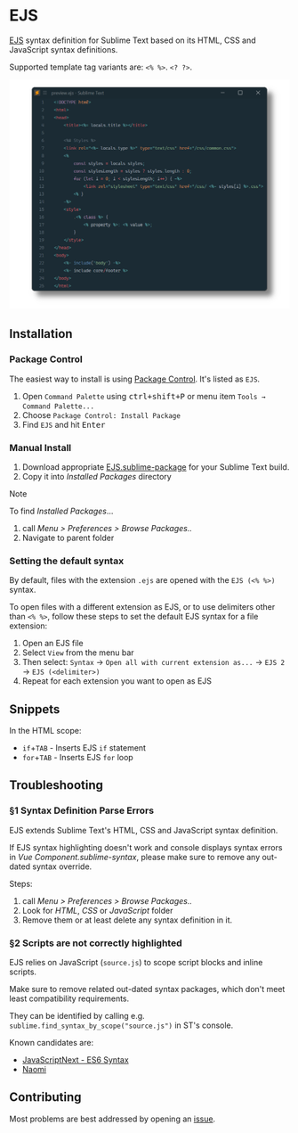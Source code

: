 # EJS

[EJS](http://ejs.co/) syntax definition for Sublime Text based on its HTML, CSS and JavaScript syntax definitions.

Supported template tag variants are: `<% %>`. `<? ?>`.

![preview](preview.png)

## Installation

### Package Control

The easiest way to install is using [Package Control](https://packagecontrol.io). It's listed as `EJS`.

1. Open `Command Palette` using <kbd>ctrl+shift+P</kbd> or menu item `Tools → Command Palette...`
2. Choose `Package Control: Install Package`
3. Find `EJS` and hit <kbd>Enter</kbd>

### Manual Install

1. Download appropriate [EJS.sublime-package](https://github.com/SublimeText/EJS/releases) for your Sublime Text build.
2. Copy it into _Installed Packages_ directory

> [!NOTE]
>
> To find _Installed Packages_...
>
> 1. call _Menu > Preferences > Browse Packages.._
> 2. Navigate to parent folder


### Setting the default syntax

By default, files with the extension `.ejs` are opened with the `EJS (<% %>)` syntax.

To open files with a different extension as EJS, or to use delimiters other than `<% %>`, follow these steps to set the default EJS syntax for a file extension:

1. Open an EJS file
2. Select `View` from the menu bar
3. Then select: `Syntax` &rarr; `Open all with current extension as...` &rarr; `EJS 2` &rarr; `EJS (<delimiter>)`
4. Repeat for each extension you want to open as EJS

## Snippets

In the HTML scope:

+ `if`+`TAB` - Inserts EJS `if` statement
+ `for`+`TAB` - Inserts EJS `for` loop

## Troubleshooting

### §1 Syntax Definition Parse Errors

EJS extends Sublime Text's HTML, CSS and JavaScript syntax definition.

If EJS syntax highlighting doesn't work 
and console displays syntax errors in _Vue Component.sublime-syntax_,
please make sure to remove any out-dated syntax override.

Steps:

1. call _Menu > Preferences > Browse Packages.._
2. Look for _HTML_, _CSS_ or _JavaScript_ folder
3. Remove them or at least delete any syntax definition in it.

### §2 Scripts are not correctly highlighted

EJS relies on JavaScript (`source.js`)
to scope script blocks and inline scripts.

Make sure to remove related out-dated syntax packages,
which don't meet least compatibility requirements.

They can be identified by calling 
e.g. `sublime.find_syntax_by_scope("source.js")` in ST's console.

Known candidates are:

- [JavaScriptNext - ES6 Syntax](https://packagecontrol.io/packages/JavaScriptNext%20-%20ES6%20Syntax)
- [Naomi](https://github.com/borela/naomi)

## Contributing

Most problems are best addressed by opening an [issue](https://github.com/SublimeText/EJS/issues).
